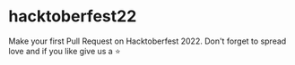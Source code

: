 # hacktoberfest22
Make your first Pull Request on Hacktoberfest 2022. Don't forget to spread love and if you like give us a ⭐️
